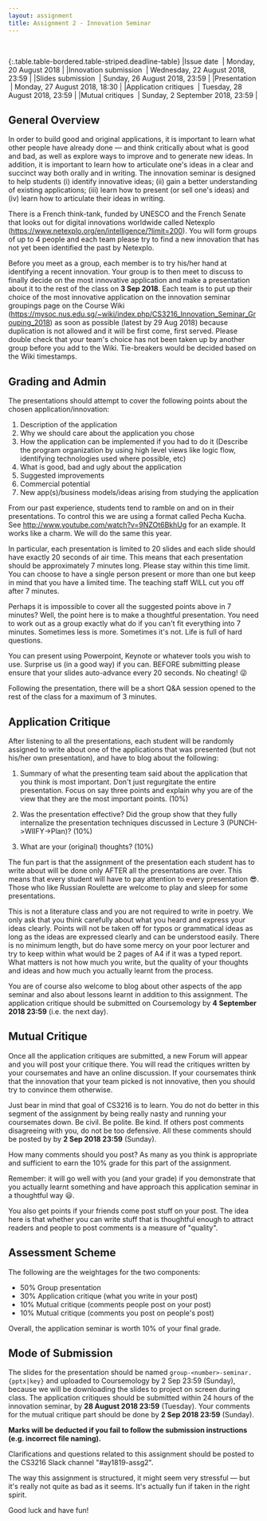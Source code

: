 ```yaml
---
layout: assignment
title: Assignment 2 - Innovation Seminar
---
```


<br>

{:.table.table-bordered.table-striped.deadline-table}
|Issue date &nbsp;| Monday, 20 August 2018 |
|Innovation submission &nbsp;| Wednesday, 22 August 2018, 23:59 |
|Slides submission &nbsp;| Sunday, 26  August 2018, 23:59 |
|Presentation &nbsp;| Monday, 27 August 2018, 18:30 |
|Application critiques &nbsp;| Tuesday, 28 August 2018, 23:59 |
|Mutual critiques &nbsp;| Sunday, 2 September 2018, 23:59 |

## General Overview

In order to build good and original applications, it is important to learn what other people have already done — and think critically about what is good and bad, as well as explore ways to improve and to generate new ideas. In addition, it is important to learn how to articulate one's ideas in a clear and succinct way both orally and in writing. The innovation seminar is designed to help students (i) identify innovative ideas; (ii) gain a better understanding of existing applications; (iii) learn how to present (or sell one's ideas) and (iv) learn how to articulate their ideas in writing.

There is a French think-tank, funded by UNESCO and the French Senate that looks out for digital innovations worldwide called Netexplo (<https://www.netexplo.org/en/intelligence/?limit=200>). You will form groups of up to 4 people and each team please try to find a new innovation that has not yet been identified the past by Netexplo. 

Before you meet as a group, each member is to try his/her hand at identifying a recent innovation. Your group is to then meet to discuss to finally decide on the most innovative application and make a presentation about it to the rest of the class on **3 Sep 2018**. Each team is to put up their choice of the most innovative application on the innovation seminar groupings page on the Course Wiki (<https://mysoc.nus.edu.sg/~wiki/index.php/CS3216_Innovation_Seminar_Grouping_2018>) as soon as possible (latest by 29 Aug 2018) because duplication is not allowed and it will be first come, first served. Please double check that your team's choice has not been taken up by another group before you add to the Wiki. Tie-breakers would be decided based on the Wiki timestamps. 

## Grading and Admin

The presentations should attempt to cover the following points about the chosen application/innovation:

1. Description of the application
2. Why we should care about the application you chose
3. How the application can be implemented if you had to do it (Describe the program organization by using high level views like logic flow, identifying technologies used where possible, etc)
4. What is good, bad and ugly about the application
5. Suggested improvements
6. Commercial potential
7. New app(s)/business models/ideas arising from studying the application

From our past experience, students tend to ramble on and on in their presentations. To control this we are using a format called Pecha Kucha. See <http://www.youtube.com/watch?v=9NZOt6BkhUg> for an example. It works like a charm. We will do the same this year.

In particular, each presentation is limited to 20 slides and each slide should have exactly 20 seconds of air time. This means that each presentation should be approximately 7 minutes long. Please stay within this time limit. You can choose to have a single person present or more than one but keep in mind that you have a limited time. The teaching staff WILL cut you off after 7 minutes.

Perhaps it is impossible to cover all the suggested points above in 7 minutes? Well, the point here is to make a thoughtful presentation. You need to work out as a group exactly what do if you can't fit everything into 7 minutes. Sometimes less is more. Sometimes it's not. Life is full of hard questions.

You can present using Powerpoint, Keynote or whatever tools you wish to use. Surprise us (in a good way) if you can. BEFORE submitting please ensure that your slides auto-advance every 20 seconds. No cheating! 😜

Following the presentation, there will be a short Q&A session opened to the rest of the class for a maximum of 3 minutes.

## Application Critique

After listening to all the presentations, each student will be randomly assigned to write about one of the applications that was presented (but not his/her own presentation), and have to blog about the following:

1. Summary of what the presenting team said about the application that you think is most important. Don't just regurgitate the entire presentation. Focus on say three points and explain why you are of the view that they are the most important points. (10%)

2. Was the presentation effective? Did the group show that they fully internalize the presentation techniques discussed in Lecture 3 (PUNCH->WIIFY->Plan)? (10%)

3. What are your (original) thoughts? (10%)

The fun part is that the assignment of the presentation each student has to write about will be done only AFTER all the presentations are over. This means that every student will have to pay attention to every presentation 😎. Those who like Russian Roulette are welcome to play and sleep for some presentations.

This is not a literature class and you are not required to write in poetry. We only ask that you think carefully about what you heard and express your ideas clearly. Points will not be taken off for typos or grammatical ideas as long as the ideas are expressed clearly and can be understood easily. There is no minimum length, but do have some mercy on your poor lecturer and try to keep within what would be 2 pages of A4 if it was a typed report. What matters is not how much you write, but the quality of your thoughts and ideas and how much you actually learnt from the process.

You are of course also welcome to blog about other aspects of the app seminar and also about lessons learnt in addition to this assignment. The application critique should be submitted on Coursemology by **4 September 2018 23:59** (i.e. the next day).

## Mutual Critique

Once all the application critiques are submitted, a new Forum will appear and you will post your critique there. You will read the critiques written by your coursemates and have an online discussion. If your coursemates think that the innovation that your team picked is not innovative, then you should try to convince them otherwise. 

Just bear in mind that goal of CS3216 is to learn. You do not do better in this segment of the assignment by being really nasty and running your coursemates down. Be civil. Be polite. Be kind. If others post comments disagreeing with you, do not be too defensive. All these comments should be posted by by **2 Sep 2018 23:59** (Sunday).

How many comments should you post? As many as you think is appropriate and sufficient to earn the 10% grade for this part of the assignment.

Remember: it will go well with you (and your grade) if you demonstrate that you actually learnt something and have approach this application seminar in a thoughtful way 😃.

You also get points if your friends come post stuff on your post. The idea here is that whether you can write stuff that is thoughtful enough to attract readers and people to post comments is a measure of "quality".

## Assessment Scheme

The following are the weightages for the two components:

- 50% Group presentation
- 30% Application critique (what you write in your post)
- 10% Mutual critique (comments people post on your post)
- 10% Mutual critique (comments you post on people's post)

Overall, the application seminar is worth 10% of your final grade.

## Mode of Submission

The slides for the presentation should be named `group-<number>-seminar.{pptx|key}` and uploaded to Coursemology by 2 Sep 23:59 (Sunday), because we will be downloading the slides to project on screen during class. The application critiques should be submitted within 24 hours of the innovation seminar, by **28 August 2018 23:59** (Tuesday). Your comments for the mutual critique part should be done by  **2 Sep 2018 23:59** (Sunday).

**Marks will be deducted if you fail to follow the submission instructions (e.g. incorrect file naming).**

Clarifications and questions related to this assignment should be posted to the CS3216 Slack channel "#ay1819-assg2".

The way this assignment is structured, it might seem very stressful — but it's really not quite as bad as it seems. It's actually fun if taken in the right spirit.

Good luck and have fun!
